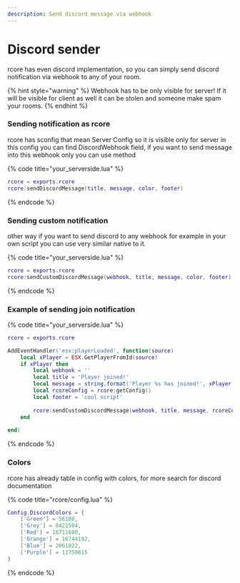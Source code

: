 ```yaml
---
description: Send discord message via webhook
---
```


# Discord sender

rcore has even discord implementation, so you can simply send discord notification via webhook to any of your room. 

{% hint style="warning" %}
Webhook has to be only visible for server! If it will be visible for client as well it can be stolen and someone make spam your rooms.
{% endhint %}

### Sending notification as rcore

rcore has sconfig that mean Server Config so it is visible only for server in this config you can find DiscordWebhook field, if you want to send message into this webhook only you can use method 

{% code title="your\_serverside.lua" %}
```lua
rcore = exports.rcore
rcore:sendDiscordMessage(title, message, color, footer)
```
{% endcode %}

### Sending custom notification

other way if you want to send discord to any webhook for example in your own script you can use very similar native to it.

{% code title="your\_serverside.lua" %}
```lua
rcore = exports.rcore
rcore:sendCustomDiscordMessage(webhook, title, message, color, footer)
```
{% endcode %}

### Example of sending join notification

{% code title="your\_serverside.lua" %}
```lua
rcore = exports.rcore

AddEventHandler('esx:playerLoaded', function(source)
    local xPlayer = ESX.GetPlayerFromId(source)
    if xPlayer then
        local webhook = ''
        local title = 'Player joined!'
        local message = string.format('Player %s has joined!', xPlayer.getName())
        local rcoreConfig = rcore:getConfig()
        local footer = 'cool script'
        
        rcore:sendCustomDiscordMessage(webhook, title, message, rcoreConfig.DiscordColors.Green, footer)
    end
    
end)
```
{% endcode %}

### Colors

rcore has already table in config with colors, for more search for discord documentation

{% code title="rcore/config.lua" %}
```lua
Config.DiscordColors = {
    ['Green'] = 56108,
    ['Grey'] = 8421504,
    ['Red'] = 16711680,
    ['Orange'] = 16744192,
    ['Blue'] = 2061822,
    ['Purple'] = 11750815
}
```
{% endcode %}

